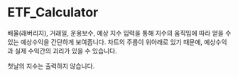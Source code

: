 # ETF_Calculator

배율(래버리지), 거래일, 운용보수, 예상 지수 입력을 통해 지수의 움직임에 따라 얻을 수 있는 예상수익을 간단하게 보여줍니다.
차트의 주름이 위아래로 있기 때문에, 예상수익과 실제 수익간의 괴리가 있을 수 있습니다.

첫날의 지수는 출력하지 않습니다.
